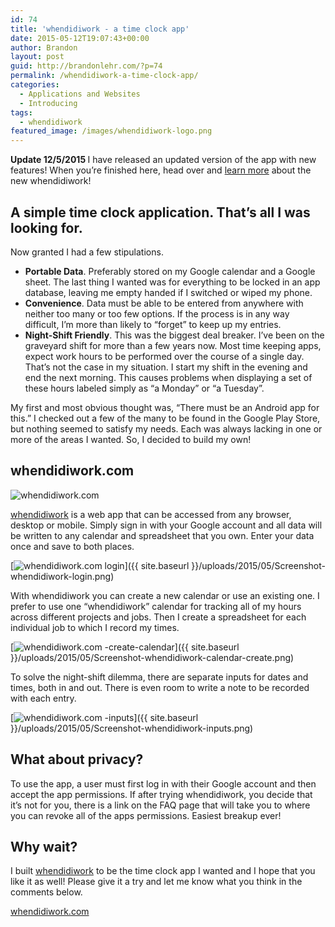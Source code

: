 ```yaml
---
id: 74
title: 'whendidiwork - a time clock app'
date: 2015-05-12T19:07:43+00:00
author: Brandon
layout: post
guid: http://brandonlehr.com/?p=74
permalink: /whendidiwork-a-time-clock-app/
categories:
  - Applications and Websites
  - Introducing
tags:
  - whendidiwork
featured_image: /images/whendidiwork-logo.png
---
```

<div class="well well-lg">
  <strong>Update 12/5/2015 </strong>I have released an updated version of the app with new features! When you&#8217;re finished here, head over and <a href="http://brandonlehr.com/new-and-improved-whendidiwork-com/">learn more</a> about the new whendidiwork!
</div>

## A simple time clock application. That&#8217;s all I was looking for.

Now granted I had a few stipulations.

<ul class="post-list">
  <li>
    <strong>Portable Data</strong>. Preferably stored on my Google calendar and a Google sheet. The last thing I wanted was for everything to be locked in an app database, leaving me empty handed if I switched or wiped my phone.
  </li>
  <li>
    <strong>Convenience</strong>. Data must be able to be entered from anywhere with neither too many or too few options. If the process is in any way difficult, I&#8217;m more than likely to &#8220;forget&#8221; to keep up my entries.
  </li>
  <li>
    <strong> Night-Shift Friendly</strong>. This was the biggest deal breaker. I&#8217;ve been on the graveyard shift for more than a few years now. Most time keeping apps, expect work hours to be performed over the course of a single day. That&#8217;s not the case in my situation. I start my shift in the evening and end the next morning. This causes problems when displaying a set of these hours labeled simply as &#8220;a Monday&#8221; or &#8220;a Tuesday&#8221;.
  </li>
</ul>

My first and most obvious thought was, &#8220;There must be an Android app for this.&#8221; I checked out a few of the many to be found in the Google Play Store, but nothing seemed to satisfy my needs. Each was always lacking in one or more of the areas I wanted. So, I decided to build my own!<!--more-->

## whendidiwork.com

<img class="img-rounded img-border" src="{{ site.baseurl }}/uploads/2015/05/screenshot_whendidiwork1.gif?w=640&#038;ssl=1" alt="whendidiwork.com" data-recalc-dims="1" />

[whendidiwork](http://whendidiwork.com) is a web app that can be accessed from any browser, desktop or mobile. Simply sign in with your Google account and all data will be written to any calendar and spreadsheet that you own. Enter your data once and save to both places.

[<img class="img-rounded img-border aligncenter wp-image-107 size-large" src="{{ site.baseurl }}/uploads/2015/05/Screenshot-whendidiwork-login-1024x377.png?fit=640%2C236" alt="whendidiwork.com login" srcset="{{ site.baseurl }}/uploads/2015/05/Screenshot-whendidiwork-login.png?resize=1024%2C377 1024w, {{ site.baseurl }}/uploads/2015/05/Screenshot-whendidiwork-login.png?resize=300%2C110 300w, {{ site.baseurl }}/uploads/2015/05/Screenshot-whendidiwork-login.png?w=1204 1204w" sizes="(max-width: 640px) 100vw, 640px" data-recalc-dims="1" />]({{ site.baseurl }}/uploads/2015/05/Screenshot-whendidiwork-login.png)

With whendidiwork you can create a new calendar or use an existing one. I prefer to use one &#8220;whendidiwork&#8221; calendar for tracking all of my hours across different projects and jobs. Then I create a spreadsheet for each individual job to which I record my times.

[<img class="img-rounded img-border aligncenter wp-image-105 size-large" src="{{ site.baseurl }}/uploads/2015/05/Screenshot-whendidiwork-calendar-create-1024x425.png?fit=640%2C266" alt="whendidiwork.com -create-calendar" srcset="{{ site.baseurl }}/uploads/2015/05/Screenshot-whendidiwork-calendar-create.png?resize=1024%2C425 1024w, {{ site.baseurl }}/uploads/2015/05/Screenshot-whendidiwork-calendar-create.png?resize=300%2C124 300w, {{ site.baseurl }}/uploads/2015/05/Screenshot-whendidiwork-calendar-create.png?w=1184 1184w" sizes="(max-width: 640px) 100vw, 640px" data-recalc-dims="1" />]({{ site.baseurl }}/uploads/2015/05/Screenshot-whendidiwork-calendar-create.png)

To solve the night-shift dilemma, there are separate inputs for dates and times, both in and out. There is even room to write a note to be recorded with each entry.

[<img class="img-rounded img-border aligncenter wp-image-104 size-full" src="{{ site.baseurl }}/uploads/2015/05/Screenshot-whendidiwork-inputs.png?fit=640%2C464" alt="whendidiwork.com -inputs" srcset="{{ site.baseurl }}/uploads/2015/05/Screenshot-whendidiwork-inputs.png?w=1015 1015w, {{ site.baseurl }}/uploads/2015/05/Screenshot-whendidiwork-inputs.png?resize=300%2C218 300w" sizes="(max-width: 640px) 100vw, 640px" data-recalc-dims="1" />]({{ site.baseurl }}/uploads/2015/05/Screenshot-whendidiwork-inputs.png)

## What about privacy?

To use the app, a user must first log in with their Google account and then accept the app permissions. If after trying whendidiwork, you decide that it&#8217;s not for you, there is a link on the FAQ page that will take you to where you can revoke all of the apps permissions. Easiest breakup ever!

## Why wait?

I built [whendidiwork](http://whendidiwork.com) to be the time clock app I wanted and I hope that you like it as well! Please give it a try and let me know what you think in the comments below.

[whendidiwork.com](http://whendidiwork.com)

&nbsp;